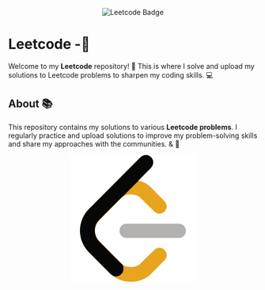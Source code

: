 <p align="center">
  <img src="https://img.shields.io/badge/Leetcode-Problems%20Solved-orange?logo=leetcode" alt="Leetcode Badge">
</p>

# Leetcode -🚀

Welcome to my **Leetcode** repository! 🎉 This is where I solve and upload my solutions to Leetcode problems to sharpen my coding skills. 💻

## About 📚

This repository contains my solutions to various **Leetcode problems**. I regularly practice and upload solutions to improve my problem-solving skills and share my approaches with the communities. & 🌟

<p align="center">
  <img src="https://raw.githubusercontent.com/devicons/devicon/master/icons/leetcode/leetcode-original.svg" alt="Leetcode Logo"
